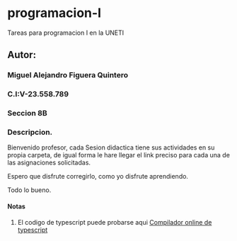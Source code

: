 # programacion-I
Tareas para programacion I en la UNETI

## Autor:

### Miguel Alejandro Figuera Quintero
### C.I:V-23.558.789
### Seccion 8B

### Descripcion.

Bienvenido profesor, cada Sesion didactica tiene sus actividades en su propia carpeta, de igual forma le hare llegar el link preciso para cada una de las asignaciones solicitadas.

Espero que disfrute corregirlo, como yo disfrute aprendiendo.

Todo lo bueno.


#### Notas

1. El codigo de typescript puede probarse aqui [Compilador online de typescript](https://typescriptlang.org/play)